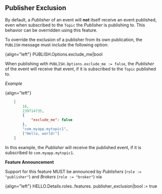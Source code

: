 ## Publisher Exclusion

By default, a *Publisher* of an event will **not** itself receive an event published, even when subscribed to the `Topic` the *Publisher* is publishing to. This behavior can be overridden using this feature.

To override the exclusion of a publisher from its own publication, the `PUBLISH` message must include the following option:

{align="left"}
        PUBLISH.Options.exclude_me|bool

When publishing with `PUBLISH.Options.exclude_me := false`, the *Publisher* of the event will receive that event, if it is subscribed to the `Topic` published to.

*Example*

{align="left"}
```json
    [
        16,
        239714735,
        {
            "exclude_me": false
        },
        "com.myapp.mytopic1",
        ["Hello, world!"]
    ]
```

In this example, the *Publisher* will receive the published event, if it is subscribed to `com.myapp.mytopic1`.

**Feature Announcement**

Support for this feature MUST be announced by *Publishers* (`role := "publisher"`) and *Brokers* (`role := "broker"`) via

{align="left"}
        HELLO.Details.roles.<role>.features.
            publisher_exclusion|bool := true
